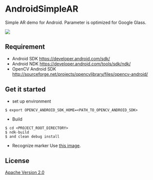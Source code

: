 AndroidSimpleAR
=======

Simple AR demo for Android. Parameter is optimized for Google Glass.

<img src="http://thorikawa.github.io/AndroidSimpleAR/img/ar_screenshot.png" />

## Requirement
* Android SDK <https://developer.android.com/sdk/>
* Android NDK <https://developer.android.com/tools/sdk/ndk/>
* OpenCV Android SDK <http://sourceforge.net/projects/opencvlibrary/files/opencv-android/>

## Get it started

* set up environment
```
$ export OPENCV_ANDROID_SDK_HOME=<PATH_TO_OPENCV_ANDROID_SDK>
```
* Build
```
$ cd <PROJECT_ROOT_DIRECTORY>
$ ndk-build
$ and clean debug install
```
* Recognize marker
Use [this image](https://github.com/thorikawa/AndroidSimpleAR/blob/master/jni/MarkerDetection/marker.png).

## License

[Apache Version 2.0](http://www.apache.org/licenses/LICENSE-2.0.html)


